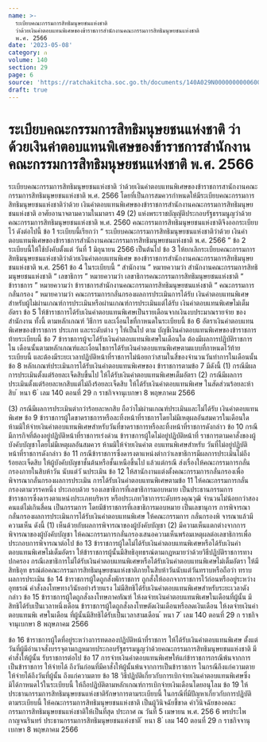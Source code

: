 ```yaml
---
name: >-
  ระเบียบคณะกรรมการสิทธิมนุษยชนแห่งชาติ
  ว่าด้วยเงินค่าตอบแทนพิเศษของข้าราชการสำนักงานคณะกรรมการสิทธิมนุษยชนแห่งชาติ
  พ.ศ. 2566
date: '2023-05-08'
category: ก
volume: 140
section: 29
page: 6
source: 'https://ratchakitcha.soc.go.th/documents/140A029N0000000000600.pdf'
draft: true
---
```


# ระเบียบคณะกรรมการสิทธิมนุษยชนแห่งชาติ ว่าด้วยเงินค่าตอบแทนพิเศษของข้าราชการสำนักงานคณะกรรมการสิทธิมนุษยชนแห่งชาติ พ.ศ. 2566

ระเบียบคณะกรรมการสิทธิมนุษยชนแห่งชาติ ว่าด้วยเงินค่าตอบแทนพิเศษของข้าราชการสานักงานคณะกรรมการสิทธิมนุษยชนแห่งชาติ พ.ศ. 2566 โดยที่เป็นการสมควรกำหนดให้มีระเบียบคณะกรรมการสิทธิมนุษยชนแห่งชาติว่าด้วย เงินค่าตอบแทนพิเศษของข้าราชการสำนักงานคณะกรรมการสิทธิมนุษยชนแห่งชาติ อาศัยอานาจตามความในมาตรา 49 (2) แห่งพระราชบัญญัติประกอบรัฐธรรมนูญว่าด้วย คณะกรรมการสิทธิมนุษยชนแห่งชาติ พ.ศ. 2560 คณะกรรมการสิทธิมนุษยชนแห่งชาติจึงออกระเบียบไว้ ดังต่อไปนี้ ข้อ 1 ระเบียบนี้เรียกว่า “ ระเบียบคณะกรรมการสิทธิมนุษยชนแห่งชาติว่าด้วย เงินค่าตอบแทนพิเศษของข้าราชการสำนักงานคณะกรรมการสิทธิมนุษยชนแห่งชาติ พ.ศ. 2566 ” ข้อ 2 ระเบียบนี้ให้ใช้บังคับตั้งแต่ วันที่ 1 มิถุนายน 2566 เป็นต้นไป ข้อ 3 ให้ยกเลิกระเบียบคณะกรรมการสิทธิมนุษยชนแห่งชาติว่าด้วยเงินค่าตอบแทนพิเศษ ของข้าราชการสำนักงานคณะกรรมการสิทธิมนุษยชนแห่งชาติ พ.ศ. 2561 ข้อ 4 ในระเบียบนี้ “ สำนักงาน ” หมายความว่า สำนักงานคณะกรรมการสิทธิมนุษยชนแห่งชาติ “ เลขาธิการ ” หมายความว่า เลขาธิการคณะกรรมการสิทธิมนุษยชนแห่งชาติ “ ข้าราชการ ” หมายความว่า ข้าราชการสำนักงานคณะกรรมการสิทธิมนุษยชนแห่งชาติ “ คณะกรรมการกลั่นกรอง ” หมายความว่า คณะกรรมการกลั่นกรองผลการประเมินการได้รับ เงินค่าตอบแทนพิเศษสำหรับผู้ไม่ผ่านเกณฑ์การประเมินหรือผ่านเกณฑ์การประเมินแต่ได้รับ เงินค่าตอบแทนพิเศษไม่เต็มอัตรา ข้อ 5 ให้ข้าราชการได้รับเงินค่าตอบแทนพิเศษเป็นรายเดือนจากเงินงบประมาณรายจ่าย ของสำนักงาน ทั้งนี้ ตามหลักเกณฑ์ วิธีการ และเงื่อนไขที่กาหนดในระเบียบนี้ ข้อ 6 อัตราเงินค่าตอบแทนพิเศษของข้าราชการ ประเภท และระดับต่าง ๆ ให้เป็นไป ตาม บัญชีเงินค่าตอบแทนพิเศษของข้าราชการท้ายระเบียบนี้ ข้อ 7 ข้าราชการผู้จะได้รับเงินค่าตอบแทนพิเศษในเดือนใด ต้องมีผลการปฏิบัติราชการใน เดือนนั้นตามหลักเกณฑ์และเงื่อนไขการได้รับเงินค่าตอบแทนพิเศษตามแบบที่กาหนดไว้ท้ายระเบียบนี้ และต้องมีระยะเวลาปฏิบัติหน้าที่ราชการไม่น้อยกว่าสามในสี่ของจำนวนวันทำการในเดือนนั้น ข้อ 8 หลักเกณฑ์ประเมินการได้รับเงินค่าตอบแทนพิเศษของ ข้าราชการตามข้อ 7 มีดังนี้ (1) กรณีมีผลการประเมินตั้งแต่ร้อยละเจ็ดสิบขึ้นไป ให้ได้รับเงินค่าตอบแทนพิเศษเต็มอัตรา (2) กรณีมีผลการประเมินตั้งแต่ร้อยละหกสิบแต่ไม่ถึงร้อยละเจ็ดสิบ ให้ได้รับเงินค่าตอบแทนพิเศษ ในสัดส่วนร้อยละห้าสิบ ้ หนา 6 ่ เลม 140 ตอนที่ 29 ก ราชกิจจานุเบกษา 8 พฤษภาคม 2566

(3) กรณีมีผลการประเมินต่ากว่าร้อยละหกสิบ ถือว่าไม่ผ่านเกณฑ์ประเมินและไม่ได้รับ เงินค่าตอบแทนพิเศษ ข้อ 9 ข้าราชการผู้ใดขาดราชการหรือละทิ้งหน้าที่ราชการโดยไม่มีเหตุผลอันสมควรในเดือนใด ห้ามมิให้จ่ายเงินค่าตอบแทนพิเศษสำหรับวันที่ขาดราชการหรือละทิ้งหน้าที่ราชการดังกล่าว ข้อ 10 กรณีมีภารกิจที่ต้องอยู่ปฏิบัติหน้าที่ราชการเร่งด่วน ข้าราชการผู้ใดไม่อยู่ปฏิบัติหน้าที่ ราชการตามคาสั่งของผู้บังคับบัญชาโดยไม่มีเหตุผลอันสมควร ห้ามมิให้จ่ายเงินค่าต อบแทนพิเศษสำหรับ วันที่ไม่อยู่ปฏิบัติหน้าที่ราชการดังกล่าว ข้อ 11 กรณีข้าราชการซึ่งดารงตาแหน่งต่ากว่าเลขาธิการมีผลการประเมินไม่ถึงร้อยละเจ็ดสิบ ให้ผู้บังคับบัญชาชั้นต้นหรือชั้นเหนือขึ้นไป แล้วแต่กรณี ส่งเรื่องให้คณะกรรมการกลั่นกรองภายในสิบห้าวัน นับแต่วั นประเมิน ข้อ 12 ให้สานักงานแต่งตั้งคณะกรรมการกลั่นกรองเพื่อพิจารณากลั่นกรองผลการประเมิน การได้รับเงินค่าตอบแทนพิเศษตามข้อ 11 ให้คณะกรรมการกลั่นกรองตามวรรคหนึ่ง ประกอบด้วย รองเลขาธิการที่เลขาธิการมอบหมาย เป็นประธานกรรมการ ข้าราชการซึ่งดารงตาแหน่งประเภทบริหาร หรือประเภทวิชาการระดับทรงคุณวุฒิ จำนวนไม่น้อยกว่าสองคนแต่ไม่เกินสี่คน เป็นกรรมการ โดยมีข้าราชการที่เลขาธิการมอบหมาย เป็นเลขานุการ การพิจารณากลั่นกรองผลการประเมินการได้รับเงินค่าตอบแทนพิเศษ ให้คณะกรรมการ กลั่นกรองพิ จารณาแล้วมีความเห็น ดังนี้ (1) เห็นด้วยกับผลการพิจารณาของผู้บังคับบัญชา (2) มีความเห็นแตกต่างจากการพิจารณาของผู้บังคับบัญชา ให้คณะกรรมการกลั่นกรองเสนอความเห็นพร้อมเหตุผลต่อเลขาธิการเพื่อประกอบการพิจารณาต่อไป ข้อ 13 ข้าราชการผู้ใดไม่ได้รับเงินค่าตอบแทนพิเศษหรือได้รับเงินค่าตอบแทนพิเศษไม่เต็มอัตรา ให้ข้าราชการผู้นั้นมีสิทธิอุทธรณ์ตามกฎหมายว่าด้วยวิธีปฏิบัติราชการทางปกครอง กรณีเลขาธิการไม่ได้รับเงินค่าตอบแทนพิเศษหรือได้รับเงินค่าตอบแทนพิเศษไม่เต็มอัตรา ให้มีสิทธิอุท ธรณ์ต่อคณะกรรมการสิทธิมนุษยชนแห่งชาติภายในสิบห้าวันนับแต่วันทราบหรือถือว่า ทราบผลการประเมิน ข้อ 14 ข้าราชการผู้ใดถูกสั่งพักราชการ ถูกสั่งให้ออกจากราชการไว้ก่อนหรืออยู่ระหว่างอุทธรณ์ คำสั่งลงโทษทางวินัยอย่างร้ายแรง ไม่มีสิทธิได้รับเงินค่าตอบแทนพิเศษสำหรับระยะเวลาดังกล่าว ข้อ 15 ข้าราชการผู้ใดถูกสั่งลงโทษภาคทัณฑ์ ให้งดจ่ายเงินค่าตอบแทนพิเศษในเดือนที่ผู้นั้น มีสิทธิได้รับเป็นเวลาหนึ่งเดือน ข้าราชการผู้ใดถูกสั่งลงโทษตัดเงินเดือนหรือลดเงินเดือน ให้งดจ่ายเงินค่าตอบแทนพิเ ศษในเดือน ที่ผู้นั้นมีสิทธิได้รับเป็นเวลาสามเดือน ้ หนา 7 ่ เลม 140 ตอนที่ 29 ก ราชกิจจานุเบกษา 8 พฤษภาคม 2566

ข้อ 16 ข้าราชการผู้ใดที่อยู่ระหว่างการทดลองปฏิบัติหน้าที่ราชการ ให้ได้รับเงินค่าตอบแทนพิเศษ ตั้งแต่วันที่ผู้มีอำนาจสั่งบรรจุตามกฎหมายประกอบรัฐธรรมนูญว่าด้วยคณะกรรมการสิทธิมนุษยชนแห่งชาติ มีคำสั่งให้ผู้นั้น รับราชการต่อไป ข้อ 17 การจ่ายเงินค่าตอบแทนพิเศษให้แก่ข้าราชการกรณีพ้นจากการเป็นข้าราชการ ให้จ่ายได้ ถึงวันก่อนที่มีคาสั่งให้ผู้นั้นพ้นจากการเป็นข้าราชการ ในกรณีถึงแก่ความตายให้จ่ายได้ถึงวันที่ผู้นั้น ถึงแก่ความตาย ข้อ 18 วิธีปฏิบัติเกี่ยวกับการเบิกจ่ายเงินค่าตอบแทนพิเศษซึ่งมิได้กาหนดไว้ในระเบียบนี้ ให้ถือปฏิบัติตามหลักเกณฑ์การเบิกจ่ายเงินเดือนโดยอนุโลม ข้อ 19 ให้ประธานกรรมการสิทธิมนุษยชนแห่งชาติรักษาการตามระเบียบนี้ ในกรณีที่มีปัญหาเกี่ยวกับการปฏิบัติตามระเบียบนี้ ให้คณะกรรมการสิทธิมนุษยชนแห่งชาติ เป็นผู้วินิจฉัยชี้ขาด คำวินิจฉัยของคณะกรรมการสิทธิมนุษยชนแห่งชาติให้เป็นที่สุด ประกาศ ณ วันที่ 5 เมษายน พ.ศ. 256 6 พรประไพ กาญจนรินทร์ ประธานกรรมการสิทธิมนุษยชนแห่งชาติ ้ หนา 8 ่ เลม 140 ตอนที่ 29 ก ราชกิจจานุเบกษา 8 พฤษภาคม 2566











